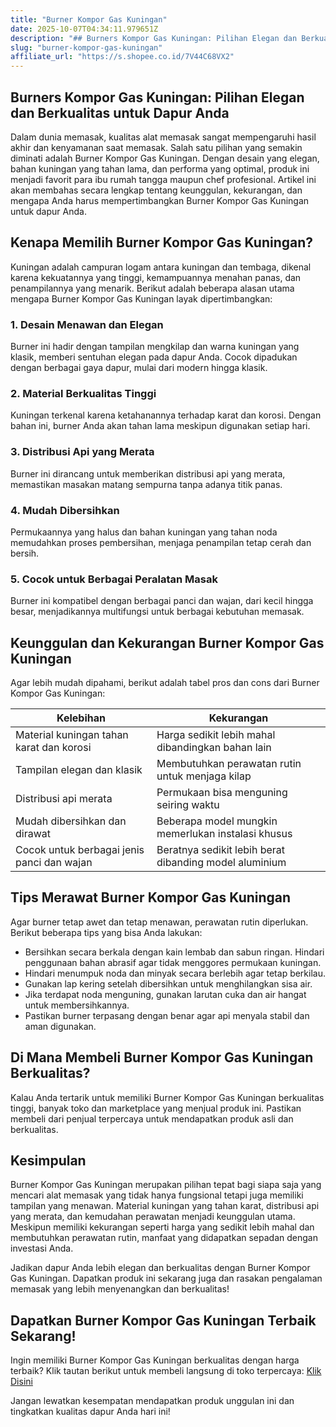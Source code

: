 ```yaml
---
title: "Burner Kompor Gas Kuningan"
date: 2025-10-07T04:34:11.979651Z
description: "## Burners Kompor Gas Kuningan: Pilihan Elegan dan Berkualitas untuk Dapur Anda..."
slug: "burner-kompor-gas-kuningan"
affiliate_url: "https://s.shopee.co.id/7V44C68VX2"
---
```

## Burners Kompor Gas Kuningan: Pilihan Elegan dan Berkualitas untuk Dapur Anda

Dalam dunia memasak, kualitas alat memasak sangat mempengaruhi hasil akhir dan kenyamanan saat memasak. Salah satu pilihan yang semakin diminati adalah Burner Kompor Gas Kuningan. Dengan desain yang elegan, bahan kuningan yang tahan lama, dan performa yang optimal, produk ini menjadi favorit para ibu rumah tangga maupun chef profesional. Artikel ini akan membahas secara lengkap tentang keunggulan, kekurangan, dan mengapa Anda harus mempertimbangkan Burner Kompor Gas Kuningan untuk dapur Anda.

## Kenapa Memilih Burner Kompor Gas Kuningan?

Kuningan adalah campuran logam antara kuningan dan tembaga, dikenal karena kekuatannya yang tinggi, kemampuannya menahan panas, dan penampilannya yang menarik. Berikut adalah beberapa alasan utama mengapa Burner Kompor Gas Kuningan layak dipertimbangkan:

### 1. Desain Menawan dan Elegan
Burner ini hadir dengan tampilan mengkilap dan warna kuningan yang klasik, memberi sentuhan elegan pada dapur Anda. Cocok dipadukan dengan berbagai gaya dapur, mulai dari modern hingga klasik.

### 2. Material Berkualitas Tinggi
Kuningan terkenal karena ketahanannya terhadap karat dan korosi. Dengan bahan ini, burner Anda akan tahan lama meskipun digunakan setiap hari.

### 3. Distribusi Api yang Merata
Burner ini dirancang untuk memberikan distribusi api yang merata, memastikan masakan matang sempurna tanpa adanya titik panas.

### 4. Mudah Dibersihkan
Permukaannya yang halus dan bahan kuningan yang tahan noda memudahkan proses pembersihan, menjaga penampilan tetap cerah dan bersih.

### 5. Cocok untuk Berbagai Peralatan Masak
Burner ini kompatibel dengan berbagai panci dan wajan, dari kecil hingga besar, menjadikannya multifungsi untuk berbagai kebutuhan memasak.

## Keunggulan dan Kekurangan Burner Kompor Gas Kuningan

Agar lebih mudah dipahami, berikut adalah tabel pros dan cons dari Burner Kompor Gas Kuningan:

| Kelebihan                                          | Kekurangan                                        |
|-----------------------------------------------------|--------------------------------------------------|
| Material kuningan tahan karat dan korosi          | Harga sedikit lebih mahal dibandingkan bahan lain |
| Tampilan elegan dan klasik                         | Membutuhkan perawatan rutin untuk menjaga kilap|
| Distribusi api merata                              | Permukaan bisa menguning seiring waktu         |
| Mudah dibersihkan dan dirawat                      | Beberapa model mungkin memerlukan instalasi khusus |
| Cocok untuk berbagai jenis panci dan wajan        | Beratnya sedikit lebih berat dibanding model aluminium |

## Tips Merawat Burner Kompor Gas Kuningan

Agar burner tetap awet dan tetap menawan, perawatan rutin diperlukan. Berikut beberapa tips yang bisa Anda lakukan:

- Bersihkan secara berkala dengan kain lembab dan sabun ringan. Hindari penggunaan bahan abrasif agar tidak menggores permukaan kuningan.
- Hindari menumpuk noda dan minyak secara berlebih agar tetap berkilau.
- Gunakan lap kering setelah dibersihkan untuk menghilangkan sisa air.
- Jika terdapat noda menguning, gunakan larutan cuka dan air hangat untuk membersihkannya.
- Pastikan burner terpasang dengan benar agar api menyala stabil dan aman digunakan.

## Di Mana Membeli Burner Kompor Gas Kuningan Berkualitas?

Kalau Anda tertarik untuk memiliki Burner Kompor Gas Kuningan berkualitas tinggi, banyak toko dan marketplace yang menjual produk ini. Pastikan membeli dari penjual terpercaya untuk mendapatkan produk asli dan berkualitas.

## Kesimpulan

Burner Kompor Gas Kuningan merupakan pilihan tepat bagi siapa saja yang mencari alat memasak yang tidak hanya fungsional tetapi juga memiliki tampilan yang menawan. Material kuningan yang tahan karat, distribusi api yang merata, dan kemudahan perawatan menjadi keunggulan utama. Meskipun memiliki kekurangan seperti harga yang sedikit lebih mahal dan membutuhkan perawatan rutin, manfaat yang didapatkan sepadan dengan investasi Anda.

Jadikan dapur Anda lebih elegan dan berkualitas dengan Burner Kompor Gas Kuningan. Dapatkan produk ini sekarang juga dan rasakan pengalaman memasak yang lebih menyenangkan dan berkualitas!

## Dapatkan Burner Kompor Gas Kuningan Terbaik Sekarang!

Ingin memiliki Burner Kompor Gas Kuningan berkualitas dengan harga terbaik? Klik tautan berikut untuk membeli langsung di toko terpercaya: [Klik Disini](https://s.shopee.co.id/7V44C68VX2)

Jangan lewatkan kesempatan mendapatkan produk unggulan ini dan tingkatkan kualitas dapur Anda hari ini!